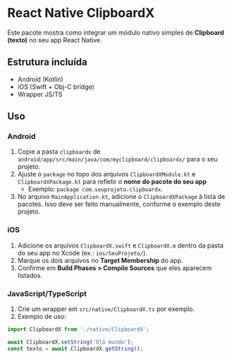 # React Native ClipboardX

Este pacote mostra como integrar um módulo nativo simples de **Clipboard (texto)** no seu app React Native.

## Estrutura incluída

- Android (Kotlin)
- iOS (Swift + Obj-C bridge)
- Wrapper JS/TS

## Uso

### Android
1. Copie a pasta `clipboardx` de `android/app/src/main/java/com/myclipboard/clipboardx/` para o seu projeto.  
2. Ajuste o `package` no topo dos arquivos `ClipboardXModule.kt` e `ClipboardXPackage.kt` para refletir o **nome do pacote do seu app**  
   - Exemplo: `package com.seuprojeto.clipboardx`.  
3. No arquivo `MainApplication.kt`, adicione o `ClipboardXPackage` à lista de pacotes. Isso deve ser feito manualmente, conforme o exemplo deste projeto.

### iOS
1. Adicione os arquivos `ClipboardX.swift` e `ClipboardX.m` dentro da pasta do seu app no Xcode (ex.: `ios/SeuProjeto/`).  
2. Marque os dois arquivos no **Target Membership** do app.  
3. Confirme em **Build Phases > Compile Sources** que eles aparecem listados.

### JavaScript/TypeScript
1. Crie um wrapper em `src/native/ClipboardX.ts` por exemplo.  
2. Exemplo de uso:

```ts
import ClipboardX from './native/ClipboardX';

await ClipboardX.setString('Olá mundo');
const texto = await ClipboardX.getString();
```

